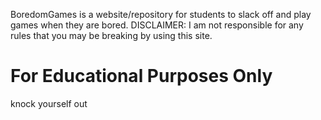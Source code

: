 BoredomGames is a website/repository for students to slack off and play games when they are bored.
DISCLAIMER: I am not responsible for any rules that you may be breaking by using this site. 
# For Educational Purposes Only
knock yourself out
